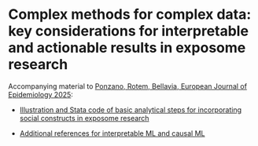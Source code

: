 # Complex methods for complex data: key considerations for interpretable and actionable results in exposome research

Accompanying material to [Ponzano, Rotem, Bellavia, European Journal of Epidemiology 2025](https://pubmed.ncbi.nlm.nih.gov/40768123/): 

- <a href="Interpretability_exposome_accompanying_v2.pdf">Illustration and Stata code of basic analytical steps for incorporating social constructs in exposome research </a> 

- <a href="references.pdf">Additional references for interpretable ML and causal ML </a> 

